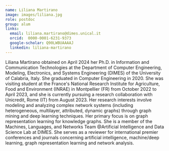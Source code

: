 ```yaml
---
name: Liliana Martirano
image: images/liliana.jpg
role: postdoc
group: alum
links:
  email: liliana.martirano@dimes.unical.it
  orcid:  0000-0001-6231-9373
  google-scholar: Q90LWBUAAAAJ
  linkedin: liliana-martirano
---
```

Liliana Martirano obtained on April 2024 her Ph.D. in Information and Communication Technologies at the Department of Computer Engineering, Modeling, Electronics, and Systems Engineering (DIMES) of the University of Calabria, Italy. She graduated in Computer Engineering in 2020. She was visiting student at the France's National Research Institute for Agriculture, Food and Environment (INRAE) in Montpellier (FR) from October 2022 to April 2023, and she is currently pursuing a research collaboration with Unicredit, Rome (IT) from August 2023. Her research interests involve modeling and analyzing complex network systems (including heterogeneous, multilayer, attributed, dynamic graphs) through graph mining and deep learning techniques. Her primary focus is on graph representation learning for knowledge graphs. She is a member of the Machines, Languages, and Networks Team @Artificial Intelligence and Data Science Lab at DIMES. She serves as a reviewer for international premier conferences and journals concerning artificial intelligence, machine/deep learning, graph representation learning and network analysis.